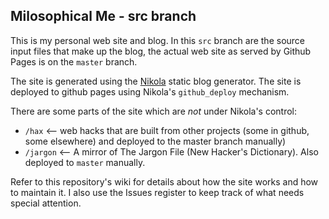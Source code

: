 ## Milosophical Me - src branch

This is my personal web site and blog.  In this `src` branch are the source input files that make up the blog, the actual web site as served by Github Pages is on the `master` branch.

The site is generated using the [Nikola](https://getnikola.com) static blog generator. The site is deployed to github pages using Nikola's `github_deploy` mechanism.

There are some parts of the site which are *not* under Nikola's control:

 * `/hax`  <-- web hacks that are built from other projects (some in github, some elsewhere) and deployed to the master branch manually)
 * `/jargon`  <-- A mirror of The Jargon File (New Hacker's Dictionary). Also deployed to `master` manually.
 
Refer to this repository's wiki for details about how the site works and how to maintain it.  I also use the Issues register to keep track of what needs special attention.
